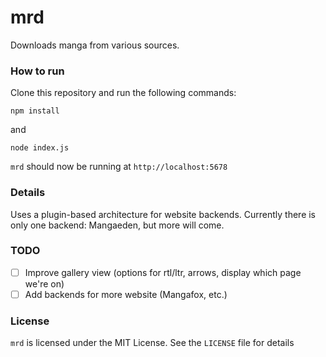 # mrd

Downloads manga from various sources.

### How to run

Clone this repository and run the following commands:

```
npm install
```

and

```
node index.js
```

`mrd` should now be running at `http://localhost:5678`

### Details

Uses a plugin-based architecture for website backends. Currently there is only one backend: Mangaeden, but more will come.

### TODO
* [ ] Improve gallery view (options for rtl/ltr, arrows, display which page we're on)
* [ ] Add backends for more website (Mangafox, etc.)

### License

`mrd` is licensed under the MIT License. See the `LICENSE` file for details
